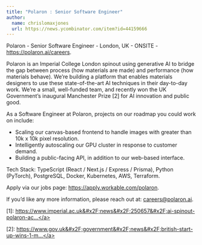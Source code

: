 ```yaml
---
title: "Polaron : Senior Software Engineer"
author:
  name: chrislomaxjones
  url: https://news.ycombinator.com/item?id=44159666
---
```

Polaron - Senior Software Engineer - London, UK - ONSITE - <a href="https:&#x2F;&#x2F;polaron.ai&#x2F;careers" rel="nofollow">https:&#x2F;&#x2F;polaron.ai&#x2F;careers</a>.

Polaron is an Imperial College London spinout using generative AI to bridge the gap between process (how materials are made) and performance (how materials behave). We’re building a platform that enables materials designers to use these state-of-the-art AI techniques in their day-to-day work. We’re a small, well-funded team, and recently won the UK Government’s inaugural Manchester Prize [2] for AI innovation and public good.

As a Software Engineer at Polaron, projects on our roadmap you could work on include:

- Scaling our canvas-based frontend to handle images with greater than 10k x 10k pixel resolution.
- Intelligently autoscaling our GPU cluster in response to customer demand.
- Building a public-facing API, in addition to our web-based interface.

Tech Stack: TypeScript (React &#x2F; Next.js &#x2F; Express &#x2F; Prisma), Python (PyTorch), PostgreSQL, Docker, Kubernetes, AWS, Terraform.

Apply via our jobs page: <a href="https:&#x2F;&#x2F;apply.workable.com&#x2F;polaron" rel="nofollow">https:&#x2F;&#x2F;apply.workable.com&#x2F;polaron</a>.

If you’d like any more information, please reach out at: [careers@polaron.ai](mailto:careers@polaron.ai).

[1]: <a href="https:&#x2F;&#x2F;www.imperial.ac.uk&#x2F;news&#x2F;250657&#x2F;ai-spinout-polaron-accelerate-design-advanced&#x2F;" rel="nofollow">https:&#x2F;&#x2F;www.imperial.ac.uk&#x2F;news&#x2F;250657&#x2F;ai-spinout-polaron-ac...</a>

[2]: <a href="https:&#x2F;&#x2F;www.gov.uk&#x2F;government&#x2F;news&#x2F;british-start-up-wins-1-million-ai-prize-for-breakthrough-slashing-materials-development-from-years-to-days" rel="nofollow">https:&#x2F;&#x2F;www.gov.uk&#x2F;government&#x2F;news&#x2F;british-start-up-wins-1-m...</a>
<JobApplication />
